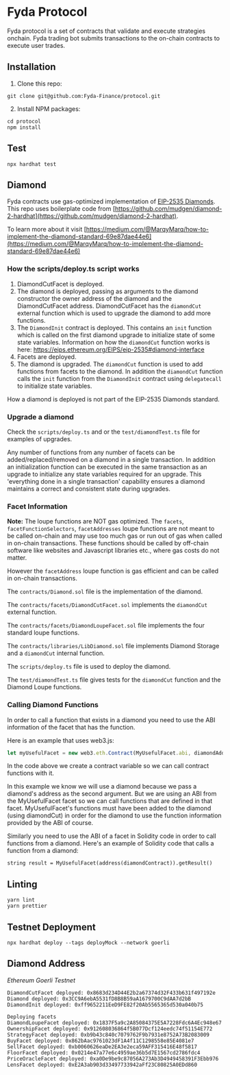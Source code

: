 # Fyda Protocol

Fyda protocol is a set of contracts that validate and execute strategies onchain. Fyda trading bot submits transactions to the on-chain contracts to execute user trades.

## Installation

1. Clone this repo:

```console
git clone git@github.com:Fyda-Finance/protocol.git
```

2. Install NPM packages:

```console
cd protocol
npm install
```

## Test

```console
npx hardhat test
```

## Diamond

Fyda contracts use gas-optimized implementation of [EIP-2535 Diamonds](https://github.com/ethereum/EIPs/issues/2535). This repo uses boilerplate code from [https://github.com/mudgen/diamond-2-hardhat](https://github.com/mudgen/diamond-2-hardhat).

To learn more about it visit [https://medium.com/@MarqyMarq/how-to-implement-the-diamond-standard-69e87dae44e6](https://medium.com/@MarqyMarq/how-to-implement-the-diamond-standard-69e87dae44e6)

### How the scripts/deploy.ts script works

1. DiamondCutFacet is deployed.
1. The diamond is deployed, passing as arguments to the diamond constructor the owner address of the diamond and the DiamondCutFacet address. DiamondCutFacet has the `diamondCut` external function which is used to upgrade the diamond to add more functions.
1. The `DiamondInit` contract is deployed. This contains an `init` function which is called on the first diamond upgrade to initialize state of some state variables. Information on how the `diamondCut` function works is here: https://eips.ethereum.org/EIPS/eip-2535#diamond-interface
1. Facets are deployed.
1. The diamond is upgraded. The `diamondCut` function is used to add functions from facets to the diamond. In addition the `diamondCut` function calls the `init` function from the `DiamondInit` contract using `delegatecall` to initialize state variables.

How a diamond is deployed is not part of the EIP-2535 Diamonds standard.

### Upgrade a diamond

Check the `scripts/deploy.ts` and or the `test/diamondTest.ts` file for examples of upgrades.

Any number of functions from any number of facets can be added/replaced/removed on a diamond in a single transaction. In addition an initialization function can be executed in the same transaction as an upgrade to initialize any state variables required for an upgrade. This 'everything done in a single transaction' capability ensures a diamond maintains a correct and consistent state during upgrades.

### Facet Information

**Note:** The loupe functions are NOT gas optimized. The `facets`, `facetFunctionSelectors`, `facetAddresses` loupe functions are not meant to be called on-chain and may use too much gas or run out of gas when called in on-chain transactions. These functions should be called by off-chain software like websites and Javascript libraries etc., where gas costs do not matter.

However the `facetAddress` loupe function is gas efficient and can be called in on-chain transactions.

The `contracts/Diamond.sol` file is the implementation of the diamond.

The `contracts/facets/DiamondCutFacet.sol` implements the `diamondCut` external function.

The `contracts/facets/DiamondLoupeFacet.sol` file implements the four standard loupe functions.

The `contracts/libraries/LibDiamond.sol` file implements Diamond Storage and a `diamondCut` internal function.

The `scripts/deploy.ts` file is used to deploy the diamond.

The `test/diamondTest.ts` file gives tests for the `diamondCut` function and the Diamond Loupe functions.

### Calling Diamond Functions

In order to call a function that exists in a diamond you need to use the ABI information of the facet that has the function.

Here is an example that uses web3.js:

```javascript
let myUsefulFacet = new web3.eth.Contract(MyUsefulFacet.abi, diamondAddress);
```

In the code above we create a contract variable so we can call contract functions with it.

In this example we know we will use a diamond because we pass a diamond's address as the second argument. But we are using an ABI from the MyUsefulFacet facet so we can call functions that are defined in that facet. MyUsefulFacet's functions must have been added to the diamond (using diamondCut) in order for the diamond to use the function information provided by the ABI of course.

Similarly you need to use the ABI of a facet in Solidity code in order to call functions from a diamond. Here's an example of Solidity code that calls a function from a diamond:

```solidity
string result = MyUsefulFacet(address(diamondContract)).getResult()
```

## Linting

```
yarn lint
yarn prettier
```

## Testnet Deployment

```
npx hardhat deploy --tags deployMock --network goerli
```

## Diamond Address

_Ethereum Goerli Testnet_

```
DiamondCutFacet deployed: 0x8683d234D44E2b2a67374d32F433b631f497192e
Diamond deployed: 0x3CC9A6ebA5531fD8B8B59aA1679700C9dAA7d2bB
DiamondInit deployed: 0xff9652211EeD9FE82f20Ab5565365d530a040b75

Deploying facets
DiamondLoupeFacet deployed: 0x1837F5a9c2A85084375E5A7228Fdc6A4Ec948e67
OwnershipFacet deployed: 0x912608036864f5B077Dcf124eedc74f51154E772
StrategyFacet deployed: 0xb9b43c840c7079762F9b7931e8752A73B2083009
BuyFacet deployed: 0x862bAac9761023dF1A4f11C1298558e85E4081e7
SellFacet deployed: 0xb0060626eaDe2EA3e2eca59AFF315416E48f5817
FloorFacet deployed: 0x0214e47a77e6c4959ae36b5d7E1567cd2786fdc4
PriceOracleFacet deployed: 0xa0De9be9c87056A273Ab3D4949458391F3Ebb976
LensFacet deployed: 0xE2A3ab903d33497733942aFf23C80825A0EDd860
```
